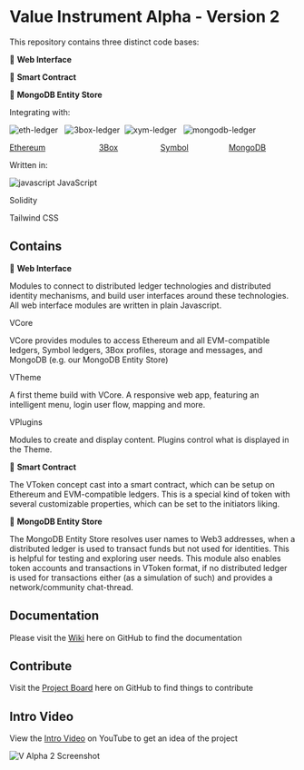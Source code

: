 # Value Instrument Alpha - Version 2

This repository contains three distinct code bases:

🔶 **Web Interface**

🔶 **Smart Contract**

🔶 **MongoDB Entity Store**

Integrating with:

![eth-ledger](https://user-images.githubusercontent.com/20671922/79995007-f060a000-84b6-11ea-94cd-3b7c1ee50543.png) &nbsp;&nbsp;![3box-ledger](https://user-images.githubusercontent.com/20671922/79994898-ceffb400-84b6-11ea-92d5-38d365f89d5c.png) &nbsp;![xym-ledger](https://user-images.githubusercontent.com/20671922/79999144-daa1a980-84bb-11ea-8a9b-12501cc992a7.png) &nbsp;&nbsp;![mongodb-ledger](https://user-images.githubusercontent.com/20671922/79994780-abd50480-84b6-11ea-970d-ec0eedd7d609.png)

[Ethereum](https://ethereum.org/) &nbsp;&nbsp;&nbsp;&nbsp;&nbsp;&nbsp;&nbsp;&nbsp;&nbsp;&nbsp;&nbsp;&nbsp;&nbsp;&nbsp;&nbsp;&nbsp;&nbsp;&nbsp;&nbsp;&nbsp;&nbsp;&nbsp;
[3Box](https://3box.io/) &nbsp;&nbsp;&nbsp;&nbsp;&nbsp;&nbsp;&nbsp;&nbsp;&nbsp;&nbsp;&nbsp;&nbsp;&nbsp;&nbsp;&nbsp;&nbsp;&nbsp;
[Symbol](https://nemtech.github.io/) &nbsp;&nbsp;&nbsp;&nbsp;&nbsp;&nbsp;&nbsp;&nbsp;&nbsp;&nbsp;&nbsp;&nbsp;&nbsp;&nbsp;&nbsp;&nbsp;
[MongoDB](https://www.mongodb.com/)


Written in:

![javascript](https://user-images.githubusercontent.com/20671922/79997118-7ed62100-84b9-11ea-9e4e-47e7def69f47.png) JavaScript

Solidity

Tailwind CSS

## Contains

🔸 **Web Interface**

Modules to connect to distributed ledger technologies and distributed identity mechanisms, and build user interfaces around these technologies. All web interface modules are written in plain Javascript.

VCore

VCore provides modules to access Ethereum and all EVM-compatible ledgers, Symbol ledgers, 3Box profiles, storage and messages, and MongoDB (e.g. our MongoDB Entity Store)

VTheme

A first theme build with VCore. A responsive web app, featuring an intelligent menu, login user flow, mapping and more.

VPlugins

Modules to create and display content. Plugins control what is displayed in the Theme.

🔸 **Smart Contract**

The VToken concept cast into a smart contract, which can be setup on Ethereum and EVM-compatible ledgers. This is a special kind of token with several customizable properties, which can be set to the initiators liking.

🔸 **MongoDB Entity Store**

The MongoDB Entity Store resolves user names to Web3 addresses, when a distributed ledger is used to transact funds but not used for identities. This is helpful for testing and exploring user needs. This module also enables token accounts and transactions in VToken format, if no distributed ledger is used for transactions either (as a simulation of such) and provides a network/community chat-thread.

## Documentation

Please visit the [Wiki](https://github.com/valueinstrument/v-alpha-2/wiki) here on GitHub to find the documentation

## Contribute

Visit the [Project Board](https://github.com/valueinstrument/v-alpha-2/projects/1) here on GitHub to find things to contribute

## Intro Video

View the [Intro Video](https://youtu.be/47wnrc06FDo) on YouTube to get an idea of the project

![V Alpha 2 Screenshot](https://user-images.githubusercontent.com/20671922/78137776-2796e080-7426-11ea-9208-87a2d4c5741f.png)
